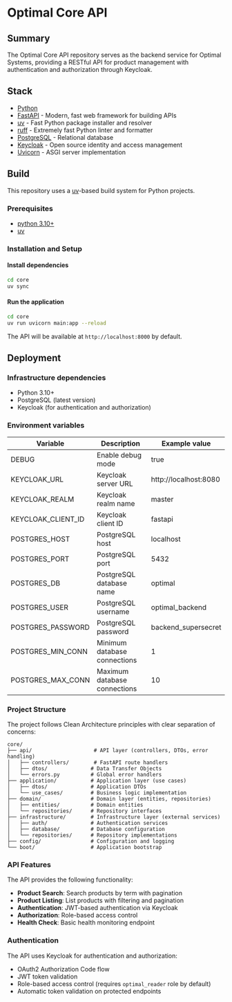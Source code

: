 # Optimal Core API

## Summary

The Optimal Core API repository serves as the backend service for Optimal Systems, providing a RESTful API for product management with authentication and authorization through Keycloak.

## Stack

* [Python](https://www.python.org/)
* [FastAPI](https://fastapi.tiangolo.com/) - Modern, fast web framework for building APIs
* [uv](https://docs.astral.sh/uv/) - Fast Python package installer and resolver
* [ruff](https://docs.astral.sh/ruff/) - Extremely fast Python linter and formatter
* [PostgreSQL](https://www.postgresql.org/) - Relational database
* [Keycloak](https://www.keycloak.org/) - Open source identity and access management
* [Uvicorn](https://www.uvicorn.org/) - ASGI server implementation

## Build

This repository uses a [uv](https://docs.astral.sh/uv/)-based build system for Python projects.

### Prerequisites

* [python 3.10+](https://www.python.org/downloads/)
* [uv](https://docs.astral.sh/uv/getting-started/installation.html)

### Installation and Setup

#### Install dependencies

```bash
cd core
uv sync
```

#### Run the application

```bash
cd core
uv run uvicorn main:app --reload
```

The API will be available at `http://localhost:8000` by default.

## Deployment

### Infrastructure dependencies

- Python 3.10+
- PostgreSQL (latest version)
- Keycloak (for authentication and authorization)

### Environment variables

| Variable                | Description                                    | Example value                           |
|-------------------------|------------------------------------------------|-----------------------------------------|
| DEBUG                   | Enable debug mode                              | true                                    |
| KEYCLOAK_URL            | Keycloak server URL                            | http://localhost:8080                   |
| KEYCLOAK_REALM          | Keycloak realm name                            | master                                  |
| KEYCLOAK_CLIENT_ID      | Keycloak client ID                             | fastapi                                 |
| POSTGRES_HOST           | PostgreSQL host                                | localhost                               |
| POSTGRES_PORT           | PostgreSQL port                                | 5432                                    |
| POSTGRES_DB             | PostgreSQL database name                       | optimal                                 |
| POSTGRES_USER           | PostgreSQL username                            | optimal_backend                         |
| POSTGRES_PASSWORD       | PostgreSQL password                            | backend_supersecret                     |
| POSTGRES_MIN_CONN       | Minimum database connections                   | 1                                       |
| POSTGRES_MAX_CONN       | Maximum database connections                   | 10                                      |

### Project Structure

The project follows Clean Architecture principles with clear separation of concerns:

```
core/
├── api/                    # API layer (controllers, DTOs, error handling)
│   ├── controllers/        # FastAPI route handlers
│   ├── dtos/              # Data Transfer Objects
│   └── errors.py          # Global error handlers
├── application/           # Application layer (use cases)
│   ├── dtos/              # Application DTOs
│   └── use_cases/         # Business logic implementation
├── domain/                # Domain layer (entities, repositories)
│   ├── entities/          # Domain entities
│   └── repositories/      # Repository interfaces
├── infrastructure/        # Infrastructure layer (external services)
│   ├── auth/              # Authentication services
│   ├── database/          # Database configuration
│   └── repositories/      # Repository implementations
├── config/                # Configuration and logging
└── boot/                  # Application bootstrap
```

### API Features

The API provides the following functionality:

- **Product Search**: Search products by term with pagination
- **Product Listing**: List products with filtering and pagination
- **Authentication**: JWT-based authentication via Keycloak
- **Authorization**: Role-based access control
- **Health Check**: Basic health monitoring endpoint

### Authentication

The API uses Keycloak for authentication and authorization:

- OAuth2 Authorization Code flow
- JWT token validation
- Role-based access control (requires `optimal_reader` role by default)
- Automatic token validation on protected endpoints